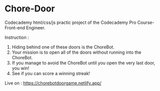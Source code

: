 # Chore-Door

Codecademy html/css/js practic project of the Codecademy Pro Course- Front-end Engineer.

Instruction :

1.	Hiding behind one of these doors is the ChoreBot.
2.  Your mission is to open all of the doors without running into the ChoreBot.
3. 	If you manage to avoid the ChoreBot until you open the very last door, you win!
4. 	See if you can score a winning streak!

Live on : https://chorebotdoorgame.netlify.app/
